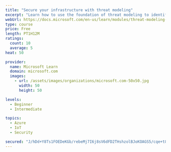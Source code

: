 ```yaml
---
title: "Secure your infrastructure with threat modeling"
excerpt: "Learn how to use the foundation of threat modeling to identify enterprise risks and find ways to reduce or eliminate them."
webUrl: https://docs.microsoft.com/en-us/learn/modules/threat-modeling-enterprise-infrastructure/
type: course
price: Free
length: PT1H12M
ratings:
  count: 10
  average: 5
heat: 50

provider:
  name: Microsoft Learn
  domain: microsoft.com
  images:
    - url: /assets/images/organizations/microsoft.com-50x50.jpg
      width: 50
      height: 50

levels:
  - Beginner
  - Intermediate

topics:
  - Azure
  - IoT
  - Security

secured: "J/hDd+Y8Ts1FOEDeKGb/rebeMj7I6j8sV6dFD2THshzolBJoKOAGS5/cqe+t8mTCeD9xlyCkFx2MpZOdf2k5Da4EMWsDLt0RpbBTbUbnBNZnWW38vHbw556nw1tbdgXGwmgvLuwME+6M/s4DuOZGwle9WxgIe7goOOiU9YA1cmSa9PHxCB+Aw9DQ4qCJz9/+6MhCEVU+yba9xdP1wUsf5qB/TbnybB/j6y4YSkVJ3T6DHwW1NbSEVFqWnn1olx5GnHVgYpyBD/Ey1pA77AvtixB3fpcr9szRX65LTuqSxH2XajLqTWp1xoYejdWx2/qq8tXv3tJ98l1sY77kHo1UHdztZ4Gy4quvOtgkcbX4uREQ/JBVXo2qBFZ9rj50Rdhv+W+Ax1HYf7+oOGyMiW7OytcfeQduCabdOcJ8Yyhv8ks=;+86aKo0oLjK44rx5CwjAFg=="
---
```


